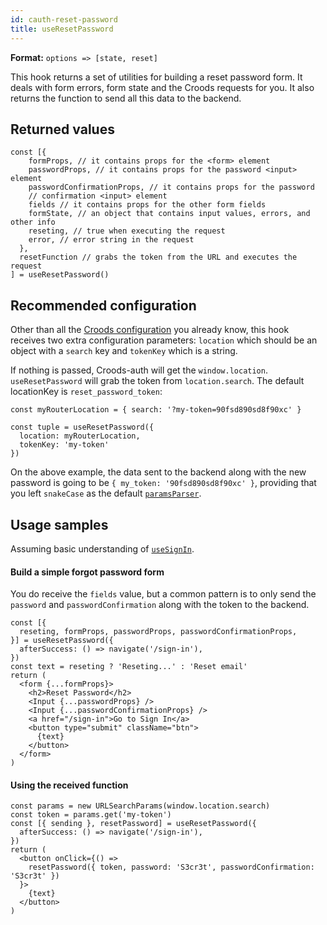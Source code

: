 ```yaml
---
id: cauth-reset-password
title: useResetPassword
---
```


**Format:** `options => [state, reset]`

This hook returns a set of utilities for building a reset password form. It deals with form errors, form state and the Croods requests for you. It also returns the function to send all this data to the backend.

## Returned values

```
const [{
    formProps, // it contains props for the <form> element
    passwordProps, // it contains props for the password <input> element
    passwordConfirmationProps, // it contains props for the password
    // confirmation <input> element
    fields // it contains props for the other form fields
    formState, // an object that contains input values, errors, and other info
    reseting, // true when executing the request
    error, // error string in the request
  },
  resetFunction // grabs the token from the URL and executes the request
] = useResetPassword()
```

## Recommended configuration

Other than all the [Croods configuration](/docs/croods-provider-api) you already know, this hook receives two extra configuration parameters: `location` which should be an object with a `search` key and `tokenKey` which is a string.

If nothing is passed, Croods-auth will get the `window.location`. `useResetPassword` will grab the token from `location.search`. The default locationKey is `reset_password_token`:

```
const myRouterLocation = { search: '?my-token=90fsd890sd8f90xc' }

const tuple = useResetPassword({
  location: myRouterLocation,
  tokenKey: 'my-token'
})
```

On the above example, the data sent to the backend along with the new password is going to be `{ my_token: '90fsd890sd8f90xc' }`, providing that you left `snakeCase` as the default [`paramsParser`](/docs/croods-provider-api#paramsparser).

## Usage samples

Assuming basic understanding of [`useSignIn`](/docs/cauth-sign-in#usage-samples).

#### Build a simple forgot password form

You do receive the `fields` value, but a common pattern is to only send the `password` and `passwordConfirmation` along with the token to the backend.

```
const [{
  reseting, formProps, passwordProps, passwordConfirmationProps,
}] = useResetPassword({
  afterSuccess: () => navigate('/sign-in'),
})
const text = reseting ? 'Reseting...' : 'Reset email'
return (
  <form {...formProps}>
    <h2>Reset Password</h2>
    <Input {...passwordProps} />
    <Input {...passwordConfirmationProps} />
    <a href="/sign-in">Go to Sign In</a>
    <button type="submit" className="btn">
      {text}
    </button>
  </form>
)
```

#### Using the received function

```
const params = new URLSearchParams(window.location.search)
const token = params.get('my-token')
const [{ sending }, resetPassword] = useResetPassword({
  afterSuccess: () => navigate('/sign-in'),
})
return (
  <button onClick={() =>
    resetPassword({ token, password: 'S3cr3t', passwordConfirmation: 'S3cr3t' })
  }>
    {text}
  </button>
)
```
